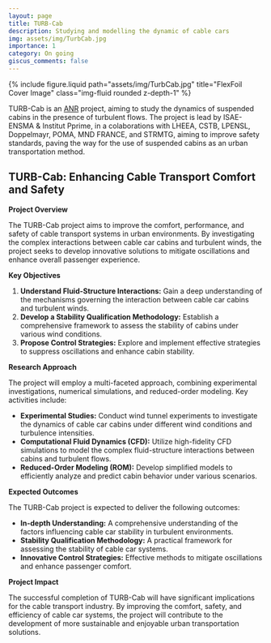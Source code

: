 ```yaml
---
layout: page
title: TURB-Cab
description: Studying and modelling the dynamic of cable cars
img: assets/img/TurbCab.jpg
importance: 1
category: On going
giscus_comments: false
---
```



<div class="row justify-content-sm-center">
  <div class="col-sm-8 mt-3 mt-md-0"  max-width="300px"    max-height="150px" >
    {% include figure.liquid path="assets/img/TurbCab.jpg" title="FlexFoil Cover Image" class="img-fluid rounded z-depth-1" %}
  </div>
</div>

TURB-Cab is an [ANR](https://www.anr.fr) project, aiming to study the dynamics of suspended cabins in the presence of turbulent flows. The project is lead by ISAE-ENSMA & Institut Pprime, in a colaborations with LHEEA, CSTB, LPENSL, Doppelmayr, POMA, MND FRANCE, and STRMTG, aiming to improve safety standards, paving the way for the use of suspended cabins as an urban transportation method.


## **TURB-Cab: Enhancing Cable Transport Comfort and Safety**

**Project Overview**

The TURB-Cab project aims to improve the comfort, performance, and safety of cable transport systems in urban environments. By investigating the complex interactions between cable car cabins and turbulent winds, the project seeks to develop innovative solutions to mitigate oscillations and enhance overall passenger experience.

**Key Objectives**

1. **Understand Fluid-Structure Interactions:** Gain a deep understanding of the mechanisms governing the interaction between cable car cabins and turbulent winds.
2. **Develop a Stability Qualification Methodology:** Establish a comprehensive framework to assess the stability of cabins under various wind conditions.
3. **Propose Control Strategies:** Explore and implement effective strategies to suppress oscillations and enhance cabin stability.

**Research Approach**

The project will employ a multi-faceted approach, combining experimental investigations, numerical simulations, and reduced-order modeling. Key activities include:

* **Experimental Studies:** Conduct wind tunnel experiments to investigate the dynamics of cable car cabins under different wind conditions and turbulence intensities.
* **Computational Fluid Dynamics (CFD):** Utilize high-fidelity CFD simulations to model the complex fluid-structure interactions between cabins and turbulent flows.
* **Reduced-Order Modeling (ROM):** Develop simplified models to efficiently analyze and predict cabin behavior under various scenarios.

**Expected Outcomes**

The TURB-Cab project is expected to deliver the following outcomes:

* **In-depth Understanding:** A comprehensive understanding of the factors influencing cable car stability in turbulent environments.
* **Stability Qualification Methodology:** A practical framework for assessing the stability of cable car systems.
* **Innovative Control Strategies:** Effective methods to mitigate oscillations and enhance passenger comfort.

**Project Impact**

The successful completion of TURB-Cab will have significant implications for the cable transport industry. By improving the comfort, safety, and efficiency of cable car systems, the project will contribute to the development of more sustainable and enjoyable urban transportation solutions.
